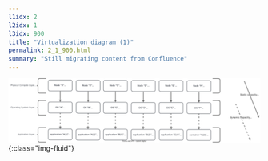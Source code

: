 ```yaml
---
l1idx: 2
l2idx: 1
l3idx: 900
title: "Virtualization diagram (1)"
permalink: 2_1_900.html
summary: "Still migrating content from Confluence"
---
```


![image](./capacity-virt-1.drawio.svg){:class="img-fluid"}

